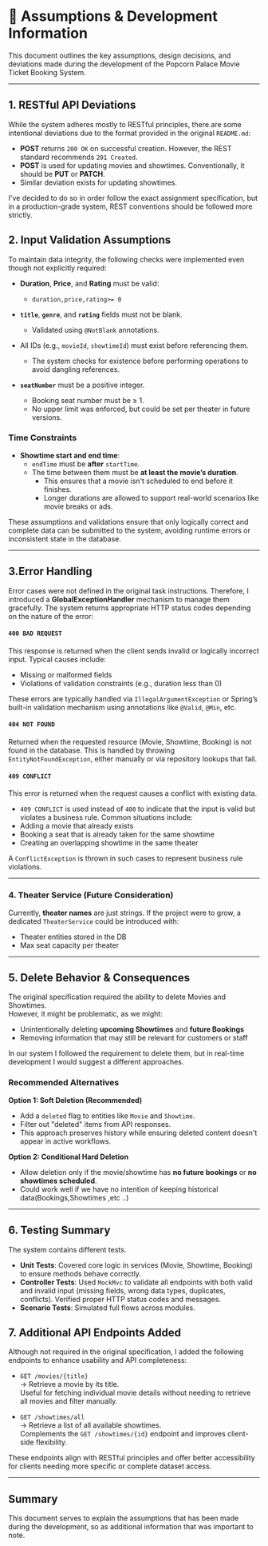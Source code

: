 # 📌 Assumptions & Development Information

This document outlines the key assumptions, design decisions, and deviations made during the development of the Popcorn Palace Movie Ticket Booking System.

---

## 1. RESTful API Deviations

While the system adheres mostly to RESTful principles, there are some intentional deviations due to the format provided in the original `README.md`:

- **POST** returns `200 OK` on successful creation. However, the REST standard recommends `201 Created`.
- **POST** is used for updating movies and showtimes. Conventionally, it should be **PUT** or **PATCH**.
- Similar deviation exists for updating showtimes.

I've decided to do so in order follow the exact assignment specification, but in a production-grade system, REST conventions should be followed more strictly.


## 2. Input Validation Assumptions

To maintain data integrity, the following checks were implemented even though not explicitly required:

- **Duration**, **Price**, and **Rating** must be valid:
  - `duration,price,rating>= 0`
- **`title`**, **`genre`**, and **`rating`** fields must not be blank.  
  - Validated using `@NotBlank` annotations.

- All IDs (e.g., `movieId`, `showtimeId`) must exist before referencing them.  
  - The system checks for existence before performing operations to avoid dangling references.



- **`seatNumber`** must be a positive integer.
  - Booking seat number must be ≥ 1.
  - No upper limit was enforced, but could be set per theater in future versions.

### Time Constraints
- **Showtime start and end time**:
  - `endTime` must be **after** `startTime`.
  - The time between them must be **at least the movie’s duration**.
    - This ensures that a movie isn't scheduled to end before it finishes.
    - Longer durations are allowed to support real-world scenarios like movie breaks or ads.

These assumptions and validations ensure that only logically correct and complete data can be submitted to the system, avoiding runtime errors or inconsistent state in the database.

---
## 3.Error Handling

Error cases were not defined in the original task instructions. Therefore, I introduced a **GlobalExceptionHandler** mechanism to manage them gracefully.
The system returns appropriate HTTP status codes depending on the nature of the error:

#### `400 BAD REQUEST`
This response is returned when the client sends invalid or logically incorrect input. Typical causes include:
- Missing or malformed fields
- Violations of validation constraints (e.g., duration less than 0)

These errors are typically handled via `IllegalArgumentException` or Spring’s built-in validation mechanism using annotations like `@Valid`, `@Min`, etc.

#### `404 NOT FOUND`
Returned when the requested resource (Movie, Showtime, Booking) is not found in the database.
This is handled by throwing `EntityNotFoundException`, either manually or via repository lookups that fail.

#### `409 CONFLICT`
This error is returned when the request causes a conflict with existing data.
- `409 CONFLICT` is used instead of `400` to indicate that the input is valid but violates a business rule.
Common situations include:
- Adding a movie that already exists
- Booking a seat that is already taken for the same showtime
- Creating an overlapping showtime in the same theater

A `ConflictException` is thrown in such cases to represent business rule violations.

---

### 4. Theater Service (Future Consideration)
Currently, **theater names** are just strings. If the project were to grow, a dedicated `TheaterService` could be introduced with:

- Theater entities stored in the DB
- Max seat capacity per theater
---

## 5. Delete Behavior & Consequences

The original specification required the ability to delete Movies and Showtimes.  
However, it might be problematic, as we might:
- Unintentionally deleting **upcoming Showtimes** and **future Bookings**
- Removing information that may still be relevant for customers or staff

In our system I followed the requirement to delete them, but in real-time development I would suggest a different approaches.

### Recommended Alternatives

**Option 1: Soft Deletion (Recommended)**
- Add a `deleted` flag to entities like `Movie` and `Showtime`.
- Filter out "deleted" items from API responses.
- This approach preserves history while ensuring deleted content doesn't appear in active workflows.

**Option 2: Conditional Hard Deletion**
- Allow deletion only if the movie/showtime has **no future bookings** or **no showtimes scheduled**.
- Could work well if we have no intention of keeping historical data(Bookings,Showtimes ,etc ..)

-----

## 6. Testing Summary

The system contains different tests.
- **Unit Tests**: Covered core logic in services (Movie, Showtime, Booking) to ensure methods behave correctly.
- **Controller Tests**: Used `MockMvc` to validate all endpoints with both valid and invalid input (missing fields, wrong data types, duplicates, conflicts). Verified proper HTTP status codes and messages.
- **Scenario Tests**: Simulated full flows across modules.

## 7. Additional API Endpoints Added

Although not required in the original specification, I added the following endpoints to enhance usability and API completeness:

- `GET /movies/{title}`  
  → Retrieve a movie by its title.  
  Useful for fetching individual movie details without needing to retrieve all movies and filter manually.

- `GET /showtimes/all`  
  → Retrieve a list of all available showtimes.  
  Complements the `GET /showtimes/{id}` endpoint and improves client-side flexibility.

These endpoints align with RESTful principles and offer better accessibility for clients needing more specific or complete dataset access.

----

## Summary
This document serves to explain the assumptions that has been made during the development, so as additional information that was important to note.